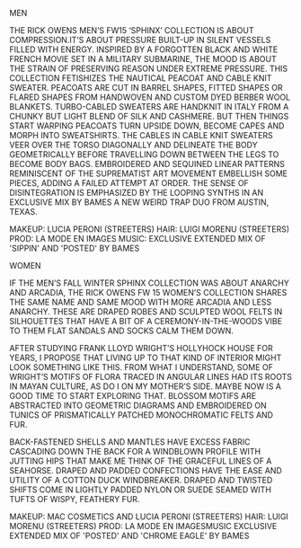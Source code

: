 MEN

THE RICK OWENS MEN’S FW15 ‘SPHINX’ COLLECTION IS ABOUT COMPRESSION.IT’S ABOUT PRESSURE BUILT-UP IN SILENT VESSELS FILLED WITH ENERGY. 
INSPIRED BY A FORGOTTEN BLACK AND WHITE FRENCH MOVIE SET IN A MILITARY SUBMARINE, THE MOOD IS ABOUT THE STRAIN OF PRESERVING REASON UNDER EXTREME PRESSURE.
THIS COLLECTION FETISHIZES THE NAUTICAL PEACOAT AND CABLE KNIT SWEATER.
PEACOATS ARE CUT IN BARREL SHAPES, FITTED SHAPES OR FLARED SHAPES FROM HANDWOVEN AND CUSTOM DYED BERBER WOOL BLANKETS.
TURBO-CABLED SWEATERS ARE HANDKNIT IN ITALY FROM A CHUNKY BUT LIGHT BLEND OF SILK AND CASHMERE. 
BUT THEN THINGS START WARPING PEACOATS TURN UPSIDE DOWN, BECOME CAPES AND MORPH INTO SWEATSHIRTS. THE CABLES IN CABLE KNIT SWEATERS VEER OVER THE TORSO DIAGONALLY AND DELINEATE THE BODY GEOMETRICALLY BEFORE TRAVELLING DOWN BETWEEN THE LEGS TO BECOME BODY BAGS. 
EMBROIDERED AND SEQUINED LINEAR PATTERNS REMINISCENT OF THE SUPREMATIST ART MOVEMENT EMBELLISH SOME PIECES, ADDING A FAILED ATTEMPT AT ORDER.
THE SENSE OF DISINTEGRATION IS EMPHASIZED BY THE LOOPING SYNTHS IN AN EXCLUSIVE MIX BY BAMES A NEW WEIRD TRAP DUO FROM AUSTIN, TEXAS.

MAKEUP: LUCIA PERONI (STREETERS)
HAIR: LUIGI MORENU (STREETERS)
PROD: LA MODE EN IMAGES
MUSIC: EXCLUSIVE EXTENDED MIX OF 'SIPPIN' AND 'POSTED' BY BAMES


WOMEN

IF THE MEN’S FALL WINTER SPHINX COLLECTION WAS ABOUT ANARCHY AND ARCADIA, THE RICK OWENS FW 15 WOMEN’S COLLECTION SHARES THE SAME NAME AND SAME MOOD WITH MORE ARCADIA AND LESS ANARCHY. THESE ARE DRAPED ROBES AND SCULPTED WOOL FELTS IN SILHOUETTES THAT HAVE A BIT OF A CEREMONY-IN-THE-WOODS VIBE TO THEM FLAT SANDALS AND SOCKS CALM THEM DOWN. 

AFTER STUDYING FRANK LLOYD WRIGHT’S HOLLYHOCK HOUSE FOR YEARS, I PROPOSE THAT LIVING UP TO THAT KIND OF INTERIOR MIGHT LOOK SOMETHING LIKE THIS. FROM WHAT I UNDERSTAND, SOME OF WRIGHT’S MOTIFS OF FLORA TRACED IN ANGULAR LINES HAD ITS ROOTS IN MAYAN CULTURE, AS DO I ON MY MOTHER’S SIDE. MAYBE NOW IS A GOOD TIME TO START EXPLORING THAT. BLOSSOM MOTIFS ARE ABSTRACTED INTO GEOMETRIC DIAGRAMS AND EMBROIDERED ON TUNICS OF PRISMATICALLY PATCHED MONOCHROMATIC FELTS AND FUR. 

BACK-FASTENED SHELLS AND MANTLES HAVE EXCESS FABRIC CASCADING DOWN THE BACK FOR A WINDBLOWN PROFILE WITH JUTTING HIPS THAT MAKE ME THINK OF THE GRACEFUL LINES OF A SEAHORSE. DRAPED AND PADDED CONFECTIONS HAVE THE EASE AND UTILITY OF A COTTON DUCK WINDBREAKER. DRAPED AND TWISTED SHIFTS COME IN LIGHTLY PADDED NYLON OR SUEDE SEAMED WITH TUFTS OF WISPY, FEATHERY FUR. 
 
MAKEUP: MAC COSMETICS AND LUCIA PERONI (STREETERS)
HAIR: LUIGI MORENU (STREETERS)
PROD: LA MODE EN IMAGESMUSIC EXCLUSIVE EXTENDED MIX OF 'POSTED' AND 'CHROME EAGLE' BY BAMES

